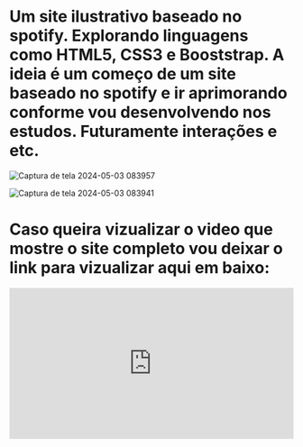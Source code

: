 # Um site ilustrativo baseado no spotify. Explorando linguagens como HTML5, CSS3 e Booststrap. A ideia é um começo de um site baseado no spotify e ir aprimorando conforme vou desenvolvendo nos estudos. Futuramente interações e etc.



![Captura de tela 2024-05-03 083957](https://github.com/PauloXaviers/Spotify/assets/158355760/ebb306b5-3131-4956-a628-4130f8ac0358)

![Captura de tela 2024-05-03 083941](https://github.com/PauloXaviers/Spotify/assets/158355760/a0ae3e5e-cebd-4a37-9304-9efb8fd2d749)

# Caso queira vizualizar o video que mostre o site completo vou deixar o link para vizualizar aqui em baixo:

<div style="padding:53.1% 0 0 0;position:relative;"><iframe src="https://player.vimeo.com/video/941212538?badge=0&amp;autopause=0&amp;player_id=0&amp;app_id=58479" frameborder="0" allow="autoplay; fullscreen; picture-in-picture; clipboard-write" style="position:absolute;top:0;left:0;width:100%;height:100%;" title="spotify"></iframe></div>
